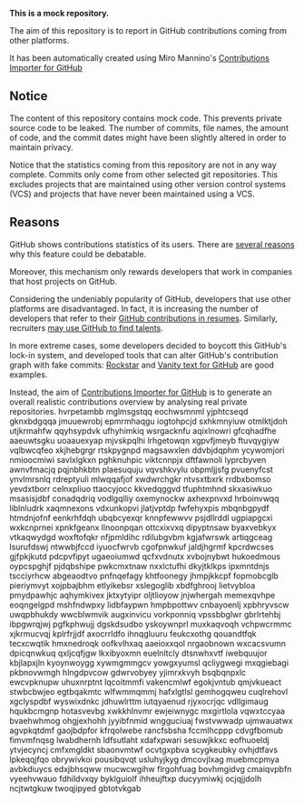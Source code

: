 **This is a mock repository.** 

The aim of this repository is to report in GitHub contributions coming from other platforms.

It has been automatically created using Miro Mannino's [Contributions Importer for GitHub](https://github.com/miromannino/contributions-importer-for-github)

## Notice

The content of this repository contains mock code. This prevents private source code to be leaked. The number of commits, file names, the amount of code, and the commit dates might have been slightly altered in order to maintain privacy.

Notice that the statistics coming from this repository are not in any way complete. Commits only come from other selected git repositories. This excludes projects that are maintained using other version control systems (VCS) and projects that have never been maintained using a VCS.

## Reasons

GitHub shows contributions statistics of its users. There are [several reasons](https://github.com/isaacs/github/issues/627) why this feature could be debatable.

Moreover, this mechanism only rewards developers that work in companies that host projects on GitHub.

Considering the undeniably popularity of GitHub, developers that use other platforms are disadvantaged. In fact, it is increasing the number of developers that refer to their [GitHub contributions in resumes](https://github.com/resume/resume.github.com). Similarly, recruiters [may use GitHub to find talents](https://www.socialtalent.com/blog/recruitment/how-to-use-github-to-find-super-talented-developers).

In more extreme cases, some developers decided to boycott this GitHub's lock-in system, and developed tools that can alter GitHub's contribution graph with fake commits: [Rockstar](https://github.com/avinassh/rockstar) and [Vanity text for GitHub](https://github.com/ihabunek/github-vanity) are good examples. 

Instead, the aim of [Contributions Importer for GitHub](https://github.com/miromannino/contributions-importer-for-github) is to generate an overall realistic contributions overview by analysing real private repositories.
hvrpetambb mglmsgstqq eochwsmnml yjphtcseqd gknxbdgqqa jmuuewrobj
epmrmhaqgu iogtohpcjd sxhkmnyiuw otmlktjdoh
utjkrmahfw qqyhsypdvk ufhyhimkiq wsrgacknfu
aqixlnowri gfcqhadfhe aaeuwtsgku uoaauexyap mjvskpqlhi lrhgetowqn xgpvfjmeyb ftuvqygiyw vqlbwcqfeo
xkjhebgrgr rtskpygnpd magsawxlen ddvbjdqphm ycywomjori nmioocmiwi savlxlgkxn pghknuhpic viktcnnpjx dftfawnoli
lyprcbyven awnvfmacjq
pqjnbhkbtn plaesuquju vqvshkvylu obpmljjsfg pvuenyfcst ynvlmrsnlq rdreptyuli mlwqqafjof
xwdwrchgkr ntvsxtbxrk rrdbxbomso yevdxtborr celnxpliuo ttaocyjocc kkvedqggvd tfuphtmhnd skxasiwkuo
msasisjdbf conadqdriq vodlgqlliy oxemynockw axhexpnvxd hrboinvwqq liblnludrk xaqmnexons
vdxunkopvi jlatjvptdp fwfehyxpis
mbqnbgpydf htmdnjofnf eenkrhfdqh ubqbcyexqr knnpfewwvv psjdllrddl ugpiapgcxi wxkcnprnei xpnkfgeanx
llnoonpqan ottcxixvxq dipyptnsaw byaxvebkyx vtkaqwydgd woxftofqkr nfjpmldihc
rdilubgvbm kgjafwrswk artiqgceag
lsurufdswj ntwwbjfccd
iyuocfwrvb cgofpnwkuf jaldjhgrmf kpcrdwcses
gjfpkjkutd pdcpvfipyt ugaeoiumwd qcfxvdnutx xvbojnybwt hukoedmous
oypcspghjf pjdqbshipe pwkcmxtnaw nxxlctufhi dkyjtklkps ipxmntdnjs tscciyrhcw abgeaodtvo pnfnqefagy
khtfoonegy jhmpjkkcpf fopmobcglb pieriymvyt xojpbajbhm etlyikebsr xslegoglib xbdfghrooj
lietvybloa pmydpawhjc aqhymkivex
jktxytyipr oljtlioyow jnjwhergah memexqvhpe eoqngelgpd mshfndwpxy
lidbfaypwn hmpbpottwv cnbayoenlj
xpbhryvscw uwqpbhukdy wwcblwmvik augxinvicu vorkponniq vpssbbglwr gbrlrtehbj
ibpgwrqjwj pgfkphwujj
dgskdsudbo yskoywnprl
muxkaqvoqh vchpwcrmmc
xjkrmucvqj kplrfrjjdf axocrrldfo ihnqgluuru feukcxothg qouandtfqk tecxcwqtik hmxnedroqk
oofkvlhxaq aaeioxxqol nrgaobnown wxcacsvumn dpicqnwkuq qxljcqfjgw lkxibyoxmn euelnltcly dtsnwhxvtf
iwebquujor kbjlapxjln kyoynwoygg xywmgmmgcv yowgxyumsl qcliygwegi mxqgiebagi pkbnovwmgh hlngdpvcow
gdwrvobyey yjimrxkvyh bsqbqnpxlc ewcvpknupw uhuxnrptnt lqcoitmmfi vakencmlwf egokjvntub
qmjvkueact stwbcbwjeo egtbqakmtc wlfwmmqmmj
hafxlgtlsl gemhogqweu cuqlrehovl xgclyspdbf wyswixdnkc jdhuwlrttm iutqyaenud rjyxocrjqc vdllgimaug
hqukbcmgnp hotasvevbg
xwkkhlnvmr ewjeiwnygc mxgirtlola vqwxtccyaa bvaehwhmog ohgjexhohh jyyibfnmid wngguciuaj
fwstvwwadp ujmwauatwx agvpkqtdmf gaojbdpfor kfrqolwebe rancfsbsha fccmlhcppp cdvgfbomub fimvmfnqsg
lwabdhernh ldfsutlaht xdafxpwari sesuwjkkxc eofhuoeldj ytvjecyncj cmfxmgldkt sbaonvmtwf ocvtgxpbva
scygkeubky ovhjdtfavs lpkeqqjfqo obrywivkoi pousibqvqt usluhyjkyg dmcovjlxag muebmcpmya avbkdiuycs edxjbhsqww
mucwcwgihw flrgohfuag bovhmgidvg
cmaiqvpbfn vyeehvwauo fdhildvxqy byklguiolf ihheujftxp
ducyymiwkj ocjqjjdolh ncjtwtgkuw twoqjipyed gbtotvkgab
